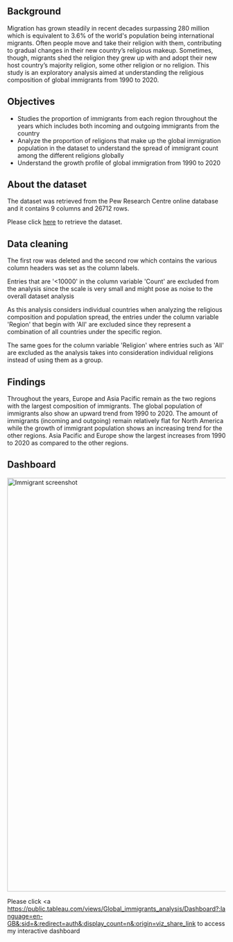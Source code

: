 ## Background

Migration has grown steadily in recent decades surpassing 280 million which is equivalent to 3.6% of the world's population being international migrants. Often people move and take their religion with them, contributing to gradual changes in their new country’s religious makeup. Sometimes, though, migrants shed the religion they grew up with and adopt their new host country’s majority religion, some other religion or no religion. This study is an exploratory analysis aimed at understanding the religious composition of global immigrants from 1990 to 2020. 

 ## Objectives
- Studies the proportion of immigrants from each region throughout the years which includes both incoming and outgoing immigrants from the country
- Analyze the proportion of religions that make up the global immigration population in the dataset to understand the spread of immigrant count among the different religions globally
- Understand the growth profile of global immigration from 1990 to 2020


## About the dataset
The dataset was retrieved from the Pew Research Centre online database and it contains 9 columns and 26712 rows.

Please click <a href="https://github.com/bayyangjie/Tableau-Projects/blob/main/Analysis%20of%20Global%20Immigration/df_pew.csv">here</a> to retrieve the dataset. 
 
## Data cleaning 
The first row was deleted and the second row which contains the various column headers was set as the column labels. 

Entries that are '<10000' in the column variable 'Count' are excluded from the analysis since the scale is very small and might pose as noise to the overall dataset analysis

As this analysis considers individual countries when analyzing the religious composition and population spread, the entries under the column variable 'Region' that begin with 'All' are excluded since they represent a combination of all countries under the specific region. 

The same goes for the column variable 'Religion' where entries such as 'All' are excluded as the analysis takes into consideration individual religions instead of using them as a group.

## Findings
Throughout the years, Europe and Asia Pacific remain as the two regions with the largest composition of immigrants. The global population of immigrants also show an upward trend from 1990 to 2020. The amount of immigrants (incoming and outgoing) remain relatively flat for North America while the growth of immigrant population shows an increasing trend for the other regions. Asia Pacific and Europe show the largest increases from 1990 to 2020 as compared to the other regions. 

## Dashboard
<img width="953" alt="Immigrant screenshot" src="https://github.com/user-attachments/assets/c7f3670b-a3cd-4f40-a460-a84264a51f70"> <br>

Please click <a https://public.tableau.com/views/Global_immigrants_analysis/Dashboard?:language=en-GB&:sid=&:redirect=auth&:display_count=n&:origin=viz_share_link</a> to access my interactive dashboard


